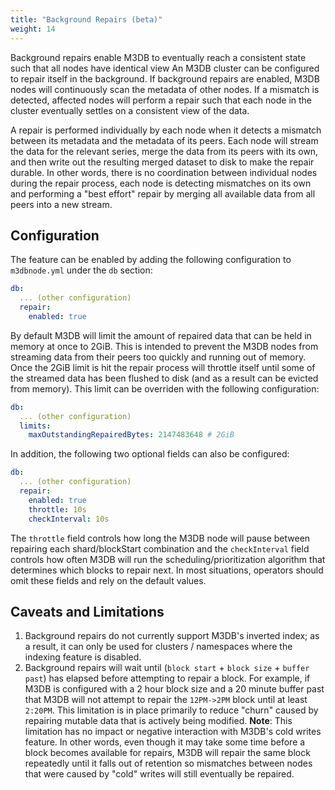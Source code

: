 ```yaml
---
title: "Background Repairs (beta)"
weight: 14
---
```


Background repairs enable M3DB to eventually reach a consistent state such that all nodes have identical view
An M3DB cluster can be configured to repair itself in the background. If background repairs are enabled, M3DB nodes will continuously scan the metadata of other nodes. If a mismatch is detected, affected nodes will perform a repair such that each node in the cluster eventually settles on a consistent view of the data.

A repair is performed individually by each node when it detects a mismatch between its metadata and the metadata of its peers. Each node will stream the data for the relevant series, merge the data from its peers with its own, and then write out the resulting merged dataset to disk to make the repair durable. In other words, there is no coordination between individual nodes during the repair process, each node is detecting mismatches on its own and performing a "best effort" repair by merging all available data from all peers into a new stream.

## Configuration

The feature can be enabled by adding the following configuration to `m3dbnode.yml` under the `db` section:

```yaml
db:
  ... (other configuration)
  repair:
    enabled: true
```

By default M3DB will limit the amount of repaired data that can be held in memory at once to 2GiB. This is intended to prevent the M3DB nodes from streaming data from their peers too quickly and running out of memory. Once the 2GiB limit is hit the repair process will throttle itself until some of the streamed data has been flushed to disk (and as a result can be evicted from memory). This limit can be overriden with the following configuration:

```yaml
db:
  ... (other configuration)
  limits:
    maxOutstandingRepairedBytes: 2147483648 # 2GiB
```

In addition, the following two optional fields can also be configured:

```yaml
db:
  ... (other configuration)
  repair:
    enabled: true
    throttle: 10s
    checkInterval: 10s
```

The `throttle` field controls how long the M3DB node will pause between repairing each shard/blockStart combination and the `checkInterval` field controls how often M3DB will run the scheduling/prioritization algorithm that determines which blocks to repair next. In most situations, operators should omit these fields and rely on the default values.

## Caveats and Limitations

1.  Background repairs do not currently support M3DB's inverted index; as a result, it can only be used for clusters / namespaces where the indexing feature is disabled.
2.  Background repairs will wait until (`block start` + `block size` + `buffer past`) has elapsed before attempting to repair a block. For example, if M3DB is configured with a 2 hour block size and a 20 minute buffer past that M3DB will not attempt to repair the `12PM->2PM` block until at least `2:20PM`. This limitation is in place primarily to reduce "churn" caused by repairing mutable data that is actively being modified. **Note**: This limitation has no impact or negative interaction with M3DB's cold writes feature. In other words, even though it may take some time before a block becomes available for repairs, M3DB will repair the same block repeatedly until it falls out of retention so mismatches between nodes that were caused by "cold" writes will still eventually be repaired.
